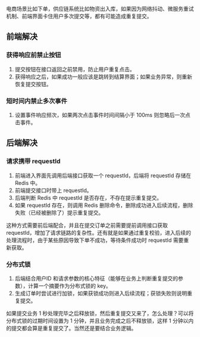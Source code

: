 电商场景比如下单，供应链系统比如物资出入库，如果因为网络抖动、微服务重试机制、前端界面卡住用户多次提交等，都有可能造成重复提交。

## 前端解决
### 获得响应前禁止按钮
1. 提交按钮在接口返回之前禁用，防止用户重复点击。
2. 获得响应之后，如果成功一般应该是跳转到结算界面；如果业务异常，则重新恢复提交按钮。

### 短时间内禁止多次事件
1. 设置事件响应频次，如果两次点击事件时间间隔小于 100ms 则忽略后一次点击事件。

## 后端解决

### 请求携带 requestId
1. 前端进入界面先调用后端接口获取一个 requestId，后端将 requestId 存储在 Redis 中。
2. 前端提交接口时带上 requestId。
3. 后端判断 Redis 中 requestId 是否存在，不存在提示重复提交。
4. 如果 requestId 存在，则调用 Redis 删除命令，删除成功进入后续流程，删除失败（已经被删除了）提示重复提交。

这种方式需要前后端配合，并且在提交订单之前需要提前调用接口获取 requestId，增加了请求链路的复杂性。还有就是如果通过重复校验，进入后续的处理流程时，由于某些原因导致下单不成功，等待条件成功时 requestId 需要重新获取。

### 分布式锁
1. 后端结合用户ID 和请求参数的核心特征（能够在业务上判断重复提交的参数），计算一个摘要作为分布式锁的 key。
2. 生成订单时尝试进行加锁，如果获锁成功则进入后续流程；获锁失败则说明重复提交。

如果提交业务 1 秒处理完毕之后释放锁，然后重复提交又来了，怎么处理？可以将分布式锁的过期时间设置为 1 分钟，并且业务完成之后不释放锁，这样 1 分钟以内的提交都会算是重复提交了。当然还是要结合业务逻辑。